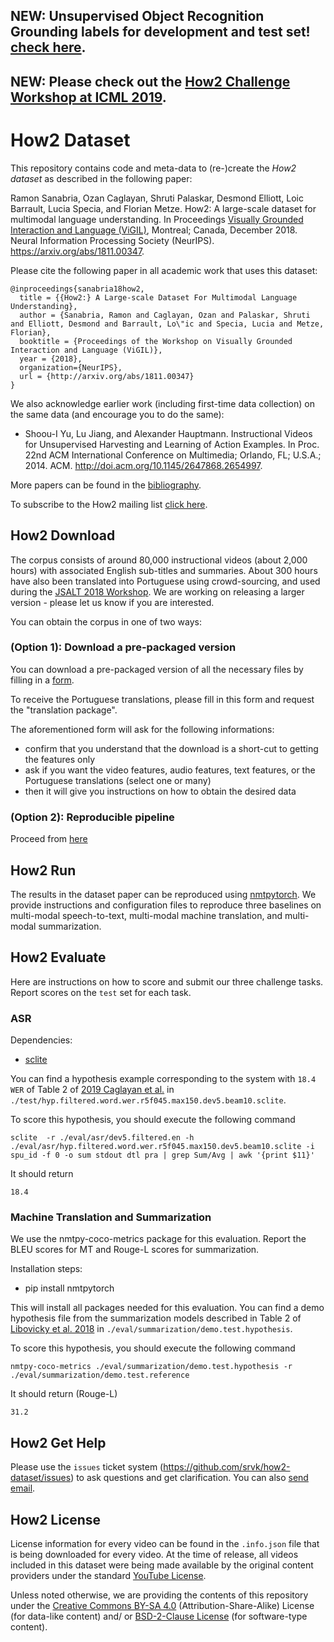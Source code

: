 ## NEW: Unsupervised Object Recognition Grounding labels for development and test set! [check here](https://docs.google.com/forms/d/e/1FAIpQLSfW2i8UnjuoH2KKSU0BvcKRbhnk_vL3HcNlM0QLsJGb_UEDVQ/viewform?usp=pp_url).
## NEW: Please check out the [How2 Challenge Workshop at ICML 2019](https://srvk.github.io/how2-challenge/).

# How2 Dataset
This repository contains code and meta-data to (re-)create the *How2 dataset* as described in the following paper:

Ramon Sanabria, Ozan Caglayan, Shruti Palaskar, Desmond Elliott, Loic Barrault, Lucia Specia, and Florian Metze. How2: A large-scale dataset for multimodal language understanding. In Proceedings [Visually Grounded Interaction and Language (ViGIL)](https://nips2018vigil.github.io), Montreal; Canada, December 2018. Neural Information Processing Society (NeurIPS). https://arxiv.org/abs/1811.00347.

Please cite the following paper in all academic work that uses this dataset:
```
@inproceedings{sanabria18how2,
  title = {{How2:} A Large-scale Dataset For Multimodal Language Understanding},
  author = {Sanabria, Ramon and Caglayan, Ozan and Palaskar, Shruti and Elliott, Desmond and Barrault, Lo\"ic and Specia, Lucia and Metze, Florian},
  booktitle = {Proceedings of the Workshop on Visually Grounded Interaction and Language (ViGIL)},
  year = {2018},
  organization={NeurIPS},
  url = {http://arxiv.org/abs/1811.00347}
}
```

We also acknowledge earlier work (including first-time data collection) on the same data (and encourage you to do the same):

 - Shoou-I Yu, Lu Jiang, and Alexander Hauptmann. Instructional Videos for Unsupervised Harvesting and Learning of Action Examples. In Proc. 22nd ACM International Conference on Multimedia; Orlando, FL; U.S.A.; 2014. ACM. http://doi.acm.org/10.1145/2647868.2654997.

More papers can be found in the [bibliography](Bibliography.md).

To subscribe to the How2 mailing list [click here](https://lists.andrew.cmu.edu/mailman/listinfo/how-to).

## How2 Download
The corpus consists of around 80,000 instructional videos (about 2,000 hours) with associated English sub-titles and summaries. About 300 hours have also been translated into Portuguese using crowd-sourcing, and used during the [JSALT 2018 Workshop](https://www.clsp.jhu.edu/workshops/18-workshop/grounded-sequence-sequence-transduction). We are working on releasing a larger version - please let us know if you are interested.

You can obtain the corpus in one of two ways:

### (Option 1): Download a pre-packaged version

You can download a pre-packaged version of all the necessary files by filling in a [form](https://docs.google.com/forms/d/e/1FAIpQLSfW2i8UnjuoH2KKSU0BvcKRbhnk_vL3HcNlM0QLsJGb_UEDVQ/viewform?usp=pp_url).

To receive the Portuguese translations, please fill in this form and request the "translation package".

The aforementioned form will ask for the following informations:

- confirm that you understand that the download is a short-cut to getting the features only
- ask if you want the video features, audio features, text features, or the Portuguese translations (select one or many)
- then it will give you instructions on how to obtain the desired data

### (Option 2): Reproducible pipeline

Proceed from [here](/reproduce/300h/README.md)

## How2 Run
The results in the dataset paper can be reproduced using [nmtpytorch](https://github.com/lium-lst/nmtpytorch).
We provide instructions and configuration files to reproduce three baselines on multi-modal speech-to-text, multi-modal machine translation, and multi-modal summarization.

## How2 Evaluate
Here are instructions on how to score and submit our three challenge tasks. Report scores on the `test` set for each task.

### ASR

Dependencies:
- [sclite](http://www1.icsi.berkeley.edu/Speech/docs/sctk-1.2/sclite.htm)

You can find a hypothesis example corresponding to the system with `18.4 WER` of Table 2 of [2019 Caglayan et al.](https://arxiv.org/pdf/1811.03865.pdf) in `./test/hyp.filtered.word.wer.r5f045.max150.dev5.beam10.sclite`.  

To score this hypothesis, you should execute the following command

```
sclite  -r ./eval/asr/dev5.filtered.en -h ./eval/asr/hyp.filtered.word.wer.r5f045.max150.dev5.beam10.sclite -i spu_id -f 0 -o sum stdout dtl pra | grep Sum/Avg | awk '{print $11}'
```

It should return


```
18.4
```

### Machine Translation and Summarization
We use the nmtpy-coco-metrics package for this evaluation. Report the BLEU scores for MT and Rouge-L scores for summarization.

Installation steps:
- pip install nmtpytorch

This will install all packages needed for this evaluation. You can find a demo hypothesis file from the summarization models described in Table 2 of [Libovicky et al. 2018](https://nips2018vigil.github.io/static/papers/accepted/8.pdf) in `./eval/summarization/demo.test.hypothesis`.

To score this hypothesis, you should execute the following command

```
nmtpy-coco-metrics ./eval/summarization/demo.test.hypothesis -r ./eval/summarization/demo.test.reference
```

It should return (Rouge-L)


```
31.2
```



## How2 Get Help
Please use the `issues` ticket system (https://github.com/srvk/how2-dataset/issues) to ask questions and get clarification. You can also [send email](mailto:how2challenge@gmail.com).

## How2 License
License information for every video can be found in the `.info.json` file that is being downloaded for every video.
At the time of release, all videos included in this dataset were being made available by the original content providers under the standard [YouTube License](https://www.youtube.com/static?template=terms).

Unless noted otherwise, we are providing the contents of this repository under the [Creative Commons BY-SA 4.0](https://creativecommons.org/licenses/by-sa/4.0/) (Attribution-Share-Alike) License (for data-like content) and/ or [BSD-2-Clause License](https://opensource.org/licenses/BSD-2-Clause) (for software-type content).

